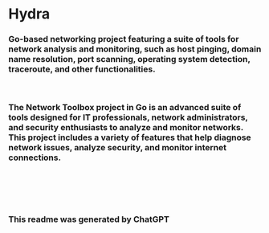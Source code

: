 # Hydra <br>

### Go-based networking project featuring a suite of tools for network analysis and monitoring, such as host pinging, domain name resolution, port scanning, operating system detection, traceroute, and other functionalities.
<br>

### The Network Toolbox project in Go is an advanced suite of tools designed for IT professionals, network administrators, and security enthusiasts to analyze and monitor networks. This project includes a variety of features that help diagnose network issues, analyze security, and monitor internet connections.<br><br><br><br><br>

### This readme was generated by ChatGPT